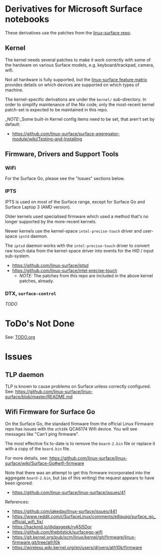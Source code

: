 # Derivatives for Microsoft Surface notebooks

These derivatives use the patches from the [linux-surface repo](https://github.com/linux-surface/linux-surface/tree/master/patches).

## Kernel

The kernel needs several patches to make it work correctly with some of the hardware on various
Surface models, e.g. keyboard/trackpad, camera, wifi.

Not all hardware is fully supported, but the
[linux-surface feature matrix](https://github.com/linux-surface/linux-surface/wiki/Supported-Devices-and-Features#feature-matrix)
provides details on which devices are supported on which types of machine.

The kernel-specific derivations are under the `kernel/` sub-directory.
In order to simplify maintenance of the Nix code, only the most-recent kernel patch-set is expected
to be maintained in this repo.

_*NOTE:*_Some built-in Kernel config items need to be set, that aren't set by default:
- https://github.com/linux-surface/surface-aggregator-module/wiki/Testing-and-Installing

## Firmware, Drivers and Support Tools

### WiFi

For the Surface Go, please see the "Issues" sections below.

### IPTS

IPTS is used on most of the Surface range, except for Surface Go and Surface Laptop 3 (AMD version).

Older kernels used specialised firmware which used a method that's no longer supported by the
more-recent kernels.

Newer kernels use the kernel-space `intel-precise-touch` driver and user-space `ipstd` daemon.

The `iptsd` daemon works with the `intel-precise-touch` driver to convert raw touch data from the
kernel-space driver into events for the HID / input sub-system.

- https://github.com/linux-surface/iptsd
- https://github.com/linux-surface/intel-precise-touch
  - _*NOTE:*_ The patches from this repo are included in the above kernel patches, already.

### DTX, `surface-control`

*TODO*

# ToDo's Not Done

See: [TODO.org](./TODO.org)

# Issues

## TLP daemon

TLP is known to cause problems on Surface unless correctly configured.
See: https://github.com/linux-surface/linux-surface/blob/master/README.md

## Wifi Firmware for Surface Go

On the Surface Go, the standard firmware from the official Linux Firmware repo has issues with the
`ath10k` QCA6174 Wifi device.
You will see messages like "Can't ping firmware".

The most effective fix to-date is to remove the `board-2.bin` file or replace it with a copy of the
`board.bin` file.

For more details, see: https://github.com/linux-surface/linux-surface/wiki/Surface-Go#wifi-firmware

Note that there was an attempt to get this firmware incorporated into the aggregate `board-2.bin`,
but (as of this writing) the request appears to have been ignored:
- https://github.com/linux-surface/linux-surface/issues/41

References:
- https://github.com/jakeday/linux-surface/issues/441
- https://www.reddit.com/r/SurfaceLinux/comments/e8quqg/surface_go_official_wifi_fix/
- https://hackmd.io/@dasgeek/ryA5i5Dor
- https://github.com/thebitstick/surfacego-wifi
- https://git.kernel.org/pub/scm/linux/kernel/git/firmware/linux-firmware.git/tree/ath10k
- https://wireless.wiki.kernel.org/en/users/drivers/ath10k/firmware
